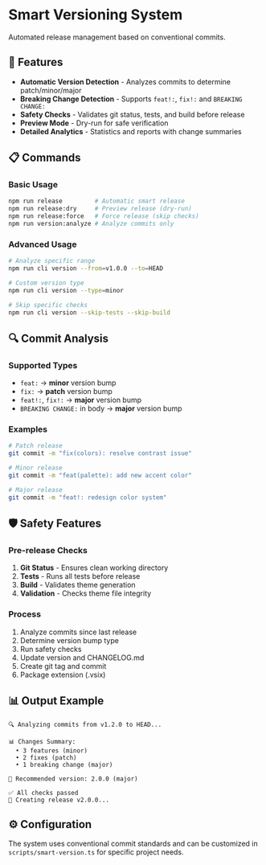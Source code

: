 # Smart Versioning System

Automated release management based on conventional commits.

## 🤖 Features

- **Automatic Version Detection** - Analyzes commits to determine patch/minor/major
- **Breaking Change Detection** - Supports `feat!:`, `fix!:` and `BREAKING CHANGE:`
- **Safety Checks** - Validates git status, tests, and build before release
- **Preview Mode** - Dry-run for safe verification
- **Detailed Analytics** - Statistics and reports with change summaries

## 📋 Commands

### Basic Usage

```bash
npm run release         # Automatic smart release
npm run release:dry     # Preview release (dry-run)
npm run release:force   # Force release (skip checks)
npm run version:analyze # Analyze commits only
```

### Advanced Usage

```bash
# Analyze specific range
npm run cli version --from=v1.0.0 --to=HEAD

# Custom version type
npm run cli version --type=minor

# Skip specific checks
npm run cli version --skip-tests --skip-build
```

## 🔍 Commit Analysis

### Supported Types

- `feat:` → **minor** version bump
- `fix:` → **patch** version bump
- `feat!:`, `fix!:` → **major** version bump
- `BREAKING CHANGE:` in body → **major** version bump

### Examples

```bash
# Patch release
git commit -m "fix(colors): resolve contrast issue"

# Minor release
git commit -m "feat(palette): add new accent color"

# Major release
git commit -m "feat!: redesign color system"
```

## 🛡️ Safety Features

### Pre-release Checks

1. **Git Status** - Ensures clean working directory
2. **Tests** - Runs all tests before release
3. **Build** - Validates theme generation
4. **Validation** - Checks theme file integrity

### Process

1. Analyze commits since last release
2. Determine version bump type
3. Run safety checks
4. Update version and CHANGELOG.md
5. Create git tag and commit
6. Package extension (.vsix)

## 📊 Output Example

```
🔍 Analyzing commits from v1.2.0 to HEAD...

📊 Changes Summary:
  • 3 features (minor)
  • 2 fixes (patch)
  • 1 breaking change (major)

🎯 Recommended version: 2.0.0 (major)

✅ All checks passed
🚀 Creating release v2.0.0...
```

## ⚙️ Configuration

The system uses conventional commit standards and can be customized in `scripts/smart-version.ts` for specific project needs.
